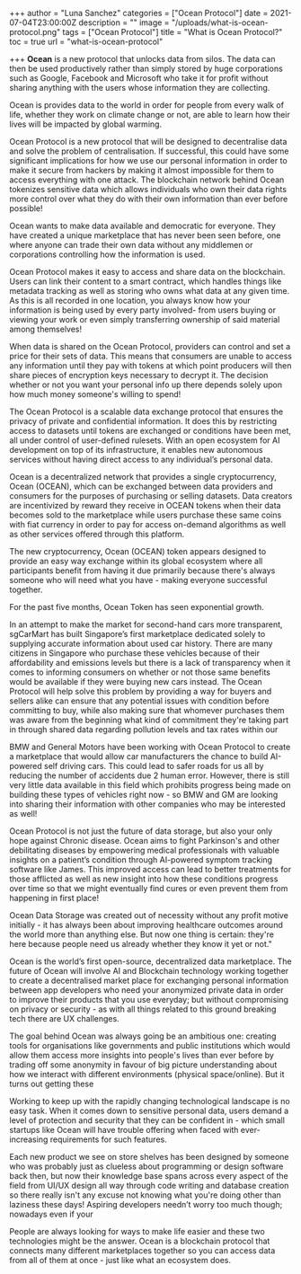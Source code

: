 +++
author = "Luna Sanchez"
categories = ["Ocean Protocol"]
date = 2021-07-04T23:00:00Z
description = ""
image = "/uploads/what-is-ocean-protocol.png"
tags = ["Ocean Protocol"]
title = "What is Ocean Protocol?"
toc = true
url = "what-is-ocean-protocol"

+++
**Ocean** is a new protocol that unlocks data from silos. The data can then be used productively rather than simply stored by huge corporations such as Google, Facebook and Microsoft who take it for profit without sharing anything with the users whose information they are collecting.

Ocean is provides data to the world in order for people from every walk of life, whether they work on climate change or not, are able to learn how their lives will be impacted by global warming.

Ocean Protocol is a new protocol that will be designed to decentralise data and solve the problem of centralisation. If successful, this could have some significant implications for how we use our personal information in order to make it secure from hackers by making it almost impossible for them to access everything with one attack. The blockchain network behind Ocean tokenizes sensitive data which allows individuals who own their data rights more control over what they do with their own information than ever before possible!

Ocean wants to make data available and democratic for everyone. They have created a unique marketplace that has never been seen before, one where anyone can trade their own data without any middlemen or corporations controlling how the information is used.

Ocean Protocol makes it easy to access and share data on the blockchain. Users can link their content to a smart contract, which handles things like metadata tracking as well as storing who owns what data at any given time. As this is all recorded in one location, you always know how your information is being used by every party involved- from users buying or viewing your work or even simply transferring ownership of said material among themselves!

When data is shared on the Ocean Protocol, providers can control and set a price for their sets of data. This means that consumers are unable to access any information until they pay with tokens at which point producers will then share pieces of encryption keys necessary to decrypt it. The decision whether or not you want your personal info up there depends solely upon how much money someone's willing to spend!

The Ocean Protocol is a scalable data exchange protocol that ensures the privacy of private and confidential information. It does this by restricting access to datasets until tokens are exchanged or conditions have been met, all under control of user-defined rulesets. With an open ecosystem for AI development on top of its infrastructure, it enables new autonomous services without having direct access to any individual’s personal data.

Ocean is a decentralized network that provides a single cryptocurrency, Ocean (OCEAN), which can be exchanged between data providers and consumers for the purposes of purchasing or selling datasets. Data creators are incentivized by reward they receive in OCEAN tokens when their data becomes sold to the marketplace while users purchase these same coins with fiat currency in order to pay for access on-demand algorithms as well as other services offered through this platform.

The new cryptocurrency, Ocean (OCEAN) token appears designed to provide an easy way exchange within its global ecosystem where all participants benefit from having it due primarily because there's always someone who will need what you have - making everyone successful together.

For the past five months, Ocean Token has seen exponential growth. 

In an attempt to make the market for second-hand cars more transparent, sgCarMart has built Singapore’s first marketplace dedicated solely to supplying accurate information about used car history. There are many citizens in Singapore who purchase these vehicles because of their affordability and emissions levels but there is a lack of transparency when it comes to informing consumers on whether or not those same benefits would be available if they were buying new cars instead. The Ocean Protocol will help solve this problem by providing a way for buyers and sellers alike can ensure that any potential issues with condition before committing to buy, while also making sure that whomever purchases them was aware from the beginning what kind of commitment they're taking part in through shared data regarding pollution levels and tax rates within our

BMW and General Motors have been working with Ocean Protocol to create a marketplace that would allow car manufacturers the chance to build AI-powered self driving cars. This could lead to safer roads for us all by reducing the number of accidents due 2 human error. However, there is still very little data available in this field which prohibits progress being made on building these types of vehicles right now - so BMW and GM are looking into sharing their information with other companies who may be interested as well!

Ocean Protocol is not just the future of data storage, but also your only hope against Chronic disease. Ocean aims to fight Parkinson's and other debilitating diseases by empowering medical professionals with valuable insights on a patient’s condition through AI-powered symptom tracking software like James. This improved access can lead to better treatments for those afflicted as well as new insight into how these conditions progress over time so that we might eventually find cures or even prevent them from happening in first place!

Ocean Data Storage was created out of necessity without any profit motive initially - it has always been about improving healthcare outcomes around the world more than anything else. But now one thing is certain: they're here because people need us already whether they know it yet or not."

Ocean is the world’s first open-source, decentralized data marketplace. The future of Ocean will involve AI and Blockchain technology working together to create a decentralised market place for exchanging personal information between app developers who need your anonymized private data in order to improve their products that you use everyday; but without compromising on privacy or security - as with all things related to this ground breaking tech there are UX challenges.

The goal behind Ocean was always going be an ambitious one: creating tools for organisations like governments and public institutions which would allow them access more insights into people's lives than ever before by trading off some anonymity in favour of big picture understanding about how we interact with different environments (physical space/online). But it turns out getting these

Working to keep up with the rapidly changing technological landscape is no easy task. When it comes down to sensitive personal data, users demand a level of protection and security that they can be confident in - which small startups like Ocean will have trouble offering when faced with ever-increasing requirements for such features.

Each new product we see on store shelves has been designed by someone who was probably just as clueless about programming or design software back then, but now their knowledge base spans across every aspect of the field from UI/UX design all way through code writing and database creation so there really isn't any excuse not knowing what you're doing other than laziness these days! Aspiring developers needn’t worry too much though; nowadays even if your

People are always looking for ways to make life easier and these two technologies might be the answer. Ocean is a blockchain protocol that connects many different marketplaces together so you can access data from all of them at once - just like what an ecosystem does.